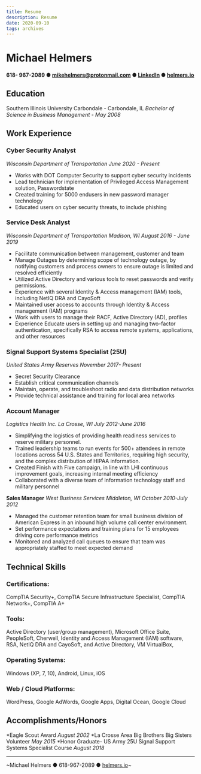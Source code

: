 ```yaml
---
title: Resume
description: Resume
date: 2020-09-10
tags: archives
---
```


# Michael Helmers

#### 618- 967-2089 ● [mikehelmers@protonmail.com](mailto:mikehelmers@protonmail.com) ● [LinkedIn](linkedin.com/in/michaelhelmers) ● [helmers.io](https://helmers.io)

## Education

Southern Illinois University Carbondale - Carbondale, IL
*Bachelor of Science in Business Management - May 2008*

## Work Experience

### Cyber Security Analyst

*Wisconsin Department of Transportation*
*June 2020 - Present*
- Works with DOT Computer Security to support cyber security incidents
- Lead technician for implementation of Privileged Access Management solution, Passwordstate
- Created training for 5000 endusers in new password manager technology
- Educated users on cyber security threats, to include phishing

### Service Desk Analyst

*Wisconsin Department of Transportation*
*Madison, WI August 2016 - June 2019*
- Facilitate communication between management, customer and team
- Manage Outages by determining scope of technology outage, by notifying customers and process owners to ensure outage is limited and resolved efficiently
- Utilized Active Directory and various tools to reset passwords and verify permissions.
- Experience with several Identity &amp; Access management (IAM) tools, including NetIQ DRA and CayoSoft
- Maintained user access to accounts through Identity &amp; Access management (IAM) programs
- Work with users to manage their RACF, Active Directory (AD), profiles
- Experience Educate users in setting up and managing two-factor authentication, specifically RSA to access remote systems, applications, and other resources

### Signal Support Systems Specialist (25U) 

*United States Army Reserves*
*November 2017- Present*

- Secret Security Clearance
- Establish critical communication channels
- Maintain, operate, and troubleshoot radio and data distribution networks
- Provide technical assistance and training for local area networks

### Account Manager

*Logistics Health Inc.*
*La Crosse, WI July 2012-June 2016*

- Simplifying the logistics of providing health readiness services to reserve military personnel.
- Trained leadership teams to run events for 500+ attendees in remote locations across 54 U.S. States and Territories, requiring high security, and the complex distribution of HIPAA information.
- Created Finish with Five campaign, in line with LHI continuous improvement goals, increasing internal meeting efficiency
- Collaborated with a diverse team of information technology staff and military personnel


**Sales Manager**
*West Business Services*
*Middleton, WI October 2010-July 2012*

- Managed the customer retention team for small business division of American Express in an inbound high volume call center environment.
- Set performance expectations and training plans for 15 employees driving core performance metrics
- Monitored and analyzed call queues to ensure that team was appropriately staffed to meet expected demand

## Technical Skills

### Certifications: 
CompTIA Security+, CompTIA Secure Infrastructure Specialist, CompTIA Network+, CompTIA A+

### Tools: 
Active Directory (user/group management), Microsoft Office Suite, PeopleSoft, Cherwell, Identity and Access Management (IAM) software, RSA, NetIQ DRA and CayoSoft, and Active Directory, VM VirtualBox,

### Operating Systems:
Windows (XP, 7, 10), Android, Linux, iOS

### Web / Cloud Platforms: 
WordPress, Google AdWords, Google Apps, Digital Ocean, Google Cloud

## Accomplishments/Honors
*Eagle Scout Award *August 2002*
*La Crosse Area Big Brothers Big Sisters Volunteer *May 2015*
*Honor Graduate- US Army 25U Signal Support Systems Specialist Course *August 2018*

---
~Michael Helmers ● 618-967-2089 ● [helmers.io](https://helmers.io)~